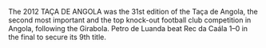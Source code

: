 The 2012 TAÇA DE ANGOLA was the 31st edition of the Taça de Angola, the second most important and the top knock-out football club competition in Angola, following the Girabola. Petro de Luanda beat Rec da Caála 1–0 in the final to secure its 9th title.
